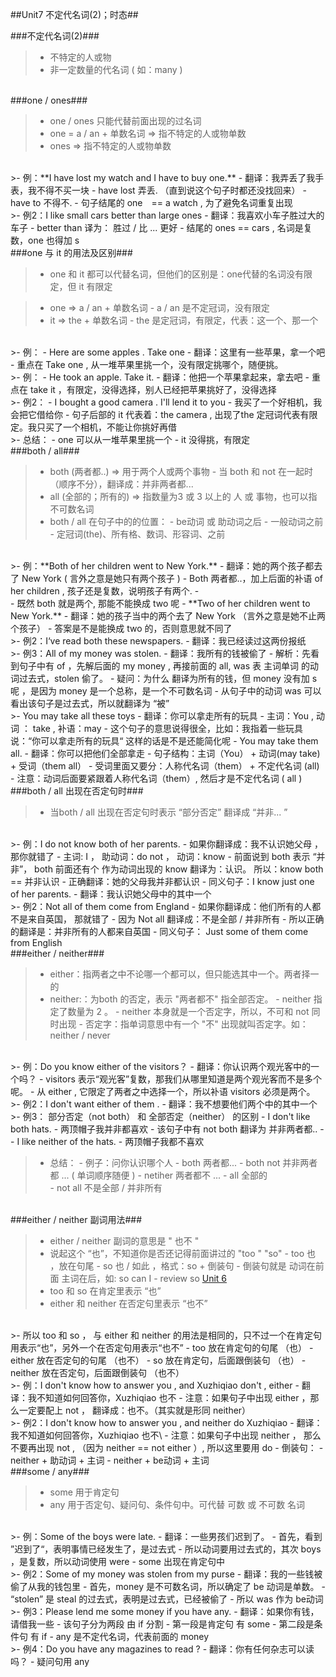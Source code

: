 ##Unit7 不定代名词(2)；时态##

###不定代名词(2)###

>- 不特定的人或物
>- 非一定数量的代名词 ( 如：many )

<br/>
###one / ones###

>- one / ones 只能代替前面出现的过名词
>- one = a / an + 单数名词  => 指不特定的人或物单数
>- ones => 指不特定的人或物单数

<br/>
>- 例：**I have lost my watch and I have to buy one.**
    - 翻译：我弄丢了我手表，我不得不买一块
    - have lost 弄丢. （直到说这个句子时都还没找回来）
    - have to 不得不.
    - 句子结尾的 one　== a watch , 为了避免名词重复出现
    
<br/>
>- 例2：I like small cars better than large ones
    - 翻译：我喜欢小车子胜过大的车子
    - better than 译为： 胜过 / 比 ... 更好
    - 结尾的 ones == cars   , 名词是复数，one 也得加 s
    
<br/>
###one 与 it 的用法及区别###

>- one 和 it 都可以代替名词，但他们的区别是：one代替的名词没有限定，但 it 有限定

>- one => a / an + 单数名词
    - a / an 是不定冠词，没有限定
>- it  => the + 单数名词
    - the 是定冠词，有限定，代表：这一个、那一个 
    
<br/>
>- 例：
    - Here are some apples . Take one
        - 翻译：这里有一些苹果，拿一个吧
        - 重点在 Take one , 从一堆苹果里挑一个，没有限定挑哪个，随便挑。
        
<br/>
>- 例：
    - He took an apple. Take it.
        - 翻译：他把一个苹果拿起来，拿去吧
        - 重点在 take it ，有限定，没得选择，别人已经把苹果挑好了，没得选择
     
<br/>
>- 例2：
    - I bought a good camera . I'll lend it to you 
        - 我买了一个好相机，我会把它借给你
        - 句子后部的 it 代表着：the camera , 出现了the 定冠词代表有限定。我只买了一个相机，不能让你挑好再借

        
<br/>
>- 总结：
    - one 可以从一堆苹果里挑一个
    - it 没得挑，有限定
    
<br/>
###both / all###

>- both (两者都..) => 用于两个人或两个事物
    - 当 both 和 not 在一起时（顺序不分），翻译成：并非两者都...
>- all (全部的；所有的) => 指数量为3 或 3 以上的 人 或 事物，也可以指不可数名词
>- both / all 在句子中的的位置：
    - be动词 或 助动词之后
    - 一般动词之前
    - 定冠词(the)、所有格、数词、形容词、之前
    
<br/>
>- 例：**Both of her children went to New York.**
    - 翻译：她的两个孩子都去了 New York ( 言外之意是她只有两个孩子 )
    - Both 两者都..，加上后面的补语 of her children , 孩子还是复数，说明孩子有两个.
        - <br/>
        - 既然 both 就是两个, 那能不能换成 two 呢
            - **Two of her children went to New York.**
            - 翻译：她的孩子当中的两个去了 New York （言外之意是她不止两个孩子）
            - 答案是不是能换成 two 的，否则意思就不同了

<br/>
>- 例2：I‘ve read both these newspapers.
    - 翻译：我已经读过这两份报纸
    
<br/>
>- 例3：All of my money was stolen.
    - 翻译：我所有的钱被偷了
    - 解析：先看到句子中有 of ，先解后面的 my money , 再接前面的 all, was 表 主词单词 的动词过去式，stolen 偷了。
        - 疑问：为什么 翻译为所有的钱，但 money 没有加 s 呢 ，是因为 money 是一个总称，是一个不可数名词
        - 从句子中的动词 was 可以看出该句子是过去式，所以就翻译为 “被”
        
<br/>
>- You may take all these toys
    - 翻译：你可以拿走所有的玩具
    - 主词：You , 动词 ： take , 补语：may
    - 这个句子的意思说得很全，比如：我指着一些玩具 说：“你可以拿走所有的玩具“ 这样的话是不是还能简化呢
    - You may take them all.
        - 翻译：你可以把他们全部拿走
        - 句子结构：主词（You） + 动词(may take) +  受词（them all）   
            - 受词里面又要分：人称代名词（them） + 不定代名词 (all)
        - 注意：动词后面要紧跟着人称代名词（them）, 然后才是不定代名词 ( all )
        
<br/>
###both / all 出现在否定句时###

>- 当both / all 出现在否定句时表示 “部分否定”  翻译成 “并非... ”

<br/>
>- 例：I do not know both of her parents.
    - 如果你翻译成：我不认识她父母  ，那你就错了
    - 主词: I ， 助动词：do not ， 动词：know
    - 前面说到 both 表示 “并非”， both 前面还有个 作为动词出现的 know 翻译为：认识。 所以：know both  ==  并非认识
    - 正确翻译：她的父母我并非都认识
    - 同义句子：I know just one of her parents.
        - 翻译：我认识她父母中的其中一个
        
<br/>
>- 例2：Not all of them come from England
    - 如果你翻译成：他们所有的人都不是来自英国， 那就错了
    - 因为 Not all 翻译成：不是全部 / 并非所有
    - 所以正确的翻译是：并非所有的人都来自英国
    - 同义句子： Just some of them come from English
    
<br/>
###either / neither###

>- either：指两者之中不论哪一个都可以，但只能选其中一个。两者择一的
>- neither:：为both 的否定，表示 "两者都不"  指全部否定。
    - neither 指定了数量为 2 。
    - neither 本身就是一个否定字，所以，不可和 not 同时出现
        - 否定字：指单词意思中有一个 "不" 出现就叫否定字。如：neither / never
    
<br/>
>- 例：Do you know either of the visitors？
    - 翻译：你认识两个观光客中的一个吗？
    - visitors 表示“观光客”复数，那我们从哪里知道是两个观光客而不是多个呢。
        - 从 either ,  它限定了两者之中选择一个，所以补语 visitors 必须是两个。
        
<br/>
>- 例2：I don't want either of them .
    - 翻译：我不想要他们两个中的其中一个

<br/>
>- 例3： 部分否定（not both） 和 全部否定（neither） 的区别
    - I don't like both hats.
        - 两顶帽子我并非都喜欢
        - 该句子中有 not both 翻译为 并非两者都..
    - <br/>
    - I like neither of the hats.
        - 两顶帽子我都不喜欢
        
        
>- 总结：
    - 例子：问你认识哪个人
        - both 两者都... 
        - both not 并非两者都 ...   ( 单词顺序随便 )
        - netiher 两者都不 ...
        - all 全部的    
        - not all 不是全部 / 并非所有
<br/>        
###either / neither 副词用法###

>- either / neither 副词的意思是 " 也不 "
>- 说起这个 “也”，不知道你是否还记得前面讲过的 "too " "so"
    - too 也 ，放在句尾
    - so 也 / 如此 ，格式：so + 倒装句
        - 倒装句就是 动词在前面 主词在后，如: so can I 
        - review so <a href="https://github.com/smartMao/blog/blob/master/English/Lesson%204%20-%207/Unit6%20%E6%8C%87%E7%A4%BA%E4%BB%A3%E5%90%8D%E8%AF%8D(2)%EF%BC%9B%E4%B8%8D%E5%AE%9A%E4%BB%A3%E5%90%8D%E8%AF%8D(1).md" target=__blank>Unit 6</a>
>- too 和 so 在肯定里表示 “也” 
>- either 和 neither 在否定句里表示 “也不”

<br/>
>- 所以 too 和 so ， 与 either 和 neither
的用法是相同的，只不过一个在肯定句用表示“也”，另外一个在否定句用表示“也不”
    - too 放在肯定句的句尾 （也）
    - either 放在否定句的句尾 （也不）
    - so 放在肯定句，后面跟倒装句 （也）
    - neither 放在否定句，后面跟倒装句 （也不）
    
<br/>
 >- 例：I don't know how to answer you , and Xuzhiqiao don't , either
        - 翻译：我不知道如何回答你，Xuzhiqiao 也不
        - 注意：如果句子中出现 either ，那么一定要配上 not ， 翻译成：也不。（其实就是形同 neither）
        
<br/>
>- 例2：I don't know how to answer you , and neither do Xuzhiqiao 
    - 翻译：我不知道如何回答你，Xuzhiqiao 也不\
    - 注意：如果句子中出现 neither ， 那么不要再出现 not , 
    （因为 neither == not either ）, 所以这里要用 do
    - 倒装句：
        - neither + 助动词 + 主词
        - neither + be动词 + 主词

<br/>
###some / any###

>- some 用于肯定句
>- any 用于否定句、疑问句、条件句中。可代替 可数 或 不可数 名词

<br/>
>- 例：Some of the boys were late.
    - 翻译：一些男孩们迟到了。
    - 首先，看到 ”迟到了“，表明事情已经发生了，是过去式
    - 所以动词要用过去式的，其次 boys ，是复数，所以动词使用 were
    - some 出现在肯定句中

<br/>
>- 例2：Some of my money was stolen from my purse
    - 翻译：我的一些钱被偷了从我的钱包里
    - 首先，money 是不可数名词，所以确定了 be 动词是单数。
    - “stolen” 是 steal 的过去式，表明是过去式，已经被偷了
    - 所以 was 作为 be动词

<br/>
>- 例3：Please lend me some money if you have any.
    - 翻译：如果你有钱，请借我一些
    - 该句子分为两段 由 if 分割
        - 第一段是肯定句 有 some 
        - 第二段是条件句 有 if
    - any 是不定代名词，代表前面的 money

<br/>
>- 例4：Do you have any magazines to read ?
    - 翻译：你有任何杂志可以读吗？
    - 疑问句用 any 